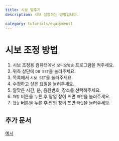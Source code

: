```yaml
---
title: 시보 맞추기
description: 시보 설정하는 방법입니다.

category: tutorials/equipment1
---
```


# 시보 조정 방법
1. 시보 조정용 컴퓨터에서 `오디오방송` 프로그램을 켜주세요.
2. 위측 상단에 `DB SET`을 눌러주세요.
3. 목록에서 `시보 SET`을 눌러주세요.
4. 수정하고 싶은 요일을 눌러주세요.
5. 알맞은 시간, 분, 음원번호, 장소를 선택해주세요.
6. `저장` 버튼을 누른 후 팝업 창이 뜨면 `확인`을 눌러주세요.
7. `전송` 버튼을 누른 후 팝업 창이 뜨면 `확인`을 눌러주세요.
## 추가 문서
[예시](/equipment1/timeset/example)
